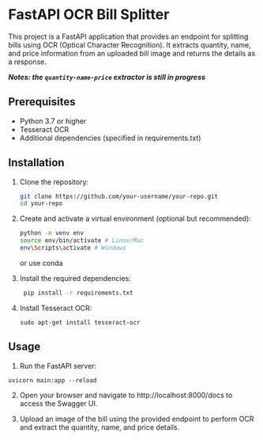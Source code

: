 # FastAPI OCR Bill Splitter

This project is a FastAPI application that provides an endpoint for splitting bills using OCR (Optical Character Recognition). It extracts quantity, name, and price information from an uploaded bill image and returns the details as a response.

**_Notes: the `quantity-name-price` extractor is still in progress_**

## Prerequisites

- Python 3.7 or higher
- Tesseract OCR
- Additional dependencies (specified in requirements.txt)

## Installation

1. Clone the repository:

   ```bash
   git clone https://github.com/your-username/your-repo.git
   cd your-repo
   ```

2. Create and activate a virtual environment (optional but recommended):

   ```bash
   python -m venv env
   source env/bin/activate # Linux/Mac
   env\Scripts\activate # Windows
   ```

   or use conda

3. Install the required dependencies:

   ```bash
    pip install -r requirements.txt
   ```

4. Install Tesseract OCR:

   ```
   sudo apt-get install tesseract-ocr
   ```

## Usage

1. Run the FastAPI server:

```
uvicorn main:app --reload
```

2. Open your browser and navigate to http://localhost:8000/docs to access the Swagger UI.

3. Upload an image of the bill using the provided endpoint to perform OCR and extract the quantity, name, and price details.
